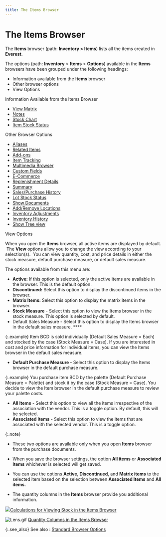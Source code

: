 ```yaml
---
title: The Items Browser
---
```


# The Items Browser


The **Items** browser (path: **Inventory &gt; Items**) lists all the  items created in **Everest**.


The options (path: **Inventory**  > **Items** > **Options**)  available in the **Items** browsers  have been grouped under the following headings:

- Information  available from the **Items** browser
- Other browser  options
- View Options



Information Available from the Items Browser

- [View  Matrix]({{site.mi_baseurl}}/the-items-browser/information-available/view_matrix_item_browser_option.html)
- [Notes]({{site.mi_baseurl}}/the-items-browser/information-available/notes_items_browser_option.html)
- [Stock  Chart]({{site.mi_baseurl}}/the-items-browser/information-available/stock_chart_item_browser_option.html)
- [Item  Stock Status]({{site.mi_baseurl}}/the-items-browser/information-available/item_stock_status_item_browser_option.html)



Other Browser Options

- [Aliases]({{site.mi_baseurl}}/the-items-browser/other-options/item_alias.html)
- [Related  Items]({{site.mi_baseurl}}/the-items-browser/other-options/related_items.html)
- [Add-ons]({{site.mi_baseurl}}/the-items-browser/other-options/add_ons.html)
- [Item  Tracking]({{site.mi_baseurl}}/the-items-browser/other-options/item_tracking_item_browser_option.html)
- [Multimedia  Browser]({{site.mi_baseurl}}/the-items-browser/other-options/multimedia_items.html)
- [Custom  Fields]({{site.mi_baseurl}}/the-items-browser/other-options/custom_fields_items.html)
- [E-Commerce]({{site.mi_baseurl}}/the-items-browser/other-options/storefront_item_browser_option.html)
- [Replenishment  Details]({{site.mi_baseurl}}/the-items-browser/other-options/replenishment_details_items_browser_options.html)
- [Summary]({{site.mi_baseurl}}/the-items-browser/other-options/summary_item_browser_option.html)
- [Sales/Purchase  History]({{site.mi_baseurl}}/the-items-browser/other-options/sales_purchase_history.html)
- [Lot  Stock Status]({{site.mi_baseurl}}/the-items-browser/other-options/lots_items_browser_option.html)
- [Show  Documents]({{site.mi_baseurl}}/the-items-browser/other-options/show_documents_items_browser_option.html)
- [Add/Remove  Locations]({{site.mi_baseurl}}/the-items-browser/other-options/item_add_remove_location.html)
- [Inventory  Adjustments]({{site.mi_baseurl}}/the-items-browser/other-options/inventory_adjustments_as_item_browser_option.html)
- [Inventory  History]({{site.mi_baseurl}}/the-items-browser/other-options/inventory_history_item_browser_option.html)
- [Show  Tree view]({{site.mi_baseurl}}/the-items-browser/other-options/show_treeview_items_browser_option.html)



View Options


When you open the **Items** browser,  all active items are displayed by default.  The  **View** options allow you to change  the view according to your selection(s).   You can  view quantity, cost, and price details in either the stock measure, default  purchase measure, or default sales measure.


The options available from this menu are:

- **Active:** If this option is selected, only the active items are available  in the browser. This is the default option.
- **Discontinued:** Select this option to display the discontinued items in the browser.
- **Matrix 
 Items:** Select this option to display the matrix items in the browser.
- **Stock 
 Measure** - Select this option to view the Items browser in the stock  measure. This option is selected by default.
- Default  Sales Measure - Select this option  to display the Items browser in the default sales measure. ****



{:.example}
Item BCD is sold individually (Default Sales  Measure = Each) and stocked by the case (Stock Measure = Case). If you  are interested in cost and price information for individual items, you  can view the Items browser in the default sales measure.

- **Default 
 Purchase Measure -** Select this option to display the Items browser  in the default purchase measure.



{:.example}
You purchase item BCD by the palette (Default  Purchase Measure = Palette) and stock it by the case (Stock Measure =  Case). You decide to view the Item browser in the default purchase measure  to review your palette costs.

- **All 
 Items** - Select this option to view all the items irrespective of  the association with the vendor. This is a toggle option. By default,  this will be selected.
- **Associated 
 Items** - Select this option to view the items that are associated  with the selected vendor. This is a toggle option.



{:.note}
- These two options  are available only when you open **Items**  browser from the purchase documents.
- When you save the  browser settings, the option **All items**  or **Associated Items** whichever  is selected will get saved.
- You can use the  options **Active**, **Discontinued**,  and **Matrix** **items**  to the selected item based on the selection between **Associated 
 Items** and **All items.**

- The quantity  columns in the **Items** browser provide  you additional information.



![]({{site.mi_baseurl}}/img/lens.gif)[Calculations  for Viewing Stock in the Items Browser]({{site.mi_baseurl}}/misc/calculations_for_viewing_stock_in_the_items_browser_mi.html)


![Lens.gif]({{site.mi_baseurl}}/img/lens.gif) [Quantity  Columns in the Items Browser]({{site.mi_baseurl}}/misc/quantity_columns_in_the_items_browser.html)


{:.see_also}
See also
: [Standard  Browser Options]({{site.wwe_chm}}/everest-client/ui/browsers/standard_browser_options.html)

